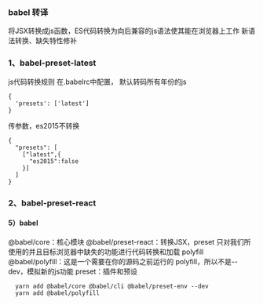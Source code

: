 ### babel 转译
将JSX转换成js函数，ES代码转换为向后兼容的js语法使其能在浏览器上工作
新语法转换、缺失特性修补

### 1、babel-preset-latest
js代码转换规则
在.babelrc中配置， 默认转码所有年份的js
```
{
  'presets': ['latest']
}
```
传参数，es2015不转换
```
{
  "presets": [
    ["latest",{
      "es2015":false
    }]
  ]
}
```

### 2、babel-preset-react

#### 5）babel
@babel/core：核心模块
@babel/preset-react：转换JSX，preset 只对我们所使用的并且目标浏览器中缺失的功能进行代码转换和加载 polyfill
@babel/polyfill：这是一个需要在你的源码之前运行的 polyfill，所以不是--dev，模拟新的js功能
preset：插件和预设
```
  yarn add @babel/core @babel/cli @babel/preset-env --dev
  yarn add @babel/polyfill
```